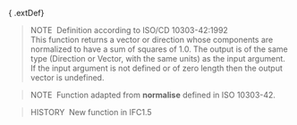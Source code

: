 ﻿{ .extDef}
> NOTE&nbsp; Definition according to ISO/CD 10303-42:1992  
> This function returns a vector or direction whose components are normalized to have a sum of squares of 1.0. The output is of the same type (Direction or Vector, with the same units) as the input argument. If the input argument is not defined or of zero length then the output vector is undefined.

> NOTE&nbsp; Function adapted from **normalise** defined in ISO 10303-42.

> HISTORY&nbsp; New function in IFC1.5
